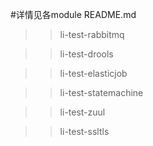 #详情见各module README.md

>>li-test-rabbitmq

>>li-test-drools

>>li-test-elasticjob

>>li-test-statemachine

>>li-test-zuul

>>li-test-ssltls
